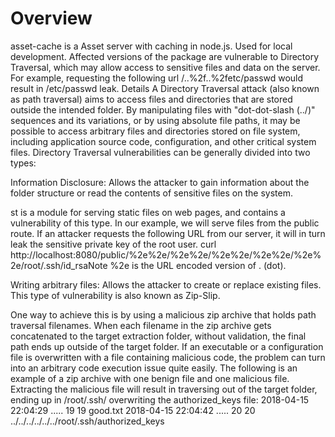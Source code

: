 # Overview
asset-cache is a Asset server with caching in node.js. Used for local development.
Affected versions of the package are vulnerable to Directory Traversal, which may allow access to sensitive files and data on the server. For example, requesting the following url /..%2f..%2fetc/passwd would result in /etc/passwd leak.
Details
A Directory Traversal attack (also known as path traversal) aims to access files and directories that are stored outside the intended folder. By manipulating files with "dot-dot-slash (../)" sequences and its variations, or by using absolute file paths, it may be possible to access arbitrary files and directories stored on file system, including application source code, configuration, and other critical system files.
Directory Traversal vulnerabilities can be generally divided into two types:

Information Disclosure: Allows the attacker to gain information about the folder structure or read the contents of sensitive files on the system.

st is a module for serving static files on web pages, and contains a vulnerability of this type. In our example, we will serve files from the public route.
If an attacker requests the following URL from our server, it will in turn leak the sensitive private key of the root user.
curl http://localhost:8080/public/%2e%2e/%2e%2e/%2e%2e/%2e%2e/%2e%2e/root/.ssh/id_rsaNote %2e is the URL encoded version of . (dot).

Writing arbitrary files: Allows the attacker to create or replace existing files. This type of vulnerability is also known as Zip-Slip. 

One way to achieve this is by using a malicious zip archive that holds path traversal filenames. When each filename in the zip archive gets concatenated to the target extraction folder, without validation, the final path ends up outside of the target folder. If an executable or a configuration file is overwritten with a file containing malicious code, the problem can turn into an arbitrary code execution issue quite easily.
The following is an example of a zip archive with one benign file and one malicious file. Extracting the malicious file will result in traversing out of the target folder, ending up in /root/.ssh/ overwriting the authorized_keys file:
2018-04-15 22:04:29 .....           19           19  good.txt
2018-04-15 22:04:42 .....           20           20  ../../../../../../root/.ssh/authorized_keys